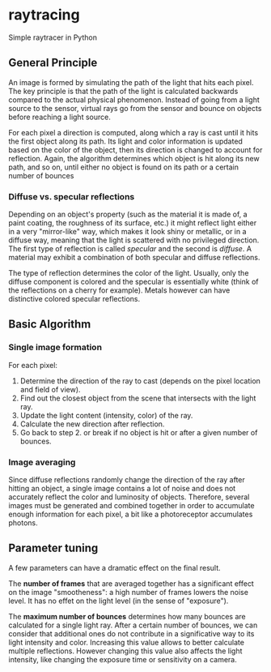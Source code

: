 # raytracing
Simple raytracer in Python

## General Principle

An image is formed by simulating the path of the light that hits each pixel. The key principle is that the path of the light is calculated backwards compared to the actual physical phenomenon. Instead of going from a light source to the sensor, virtual rays go from the sensor and bounce on objects before reaching a light source.

For each pixel a direction is computed, along which a ray is cast until it hits the first object along its path. Its light and color information is updated based on the color of the object, then its direction is changed to account for reflection. Again, the algorithm determines which object is hit along its new path, and so on, until either no object is found on its path or a certain number of bounces 

### Diffuse vs. specular reflections

Depending on an object's property (such as the material it is made of, a paint coating, the roughness of its surface, etc.) it might reflect light either in a very "mirror-like" way, which makes it look shiny or metallic, or in a diffuse way, meaning that the light is scattered with no privileged direction. The first type of reflection is called *specular* and the second is *diffuse*. A material may exhibit a combination of both specular and diffuse reflections.

The type of reflection determines the color of the light. Usually, only the diffuse component is colored and the specular is essentially white (think of the reflections on a cherry for example). Metals however can have distinctive colored specular reflections.

## Basic Algorithm

### Single image formation

For each pixel:
1. Determine the direction of the ray to cast (depends on the pixel location and field of view).
2. Find out the closest object from the scene that intersects with the light ray.
3. Update the light content (intensity, color) of the ray.
4. Calculate the new direction after reflection.
5. Go back to step 2. or break if no object is hit or after a given number of bounces.

### Image averaging

Since diffuse reflections randomly change the direction of the ray after hitting an object, a single image contains a lot of noise and does not accurately reflect the color and luminosity of objects. Therefore, several images must be generated and combined together in order to accumulate enough information for each pixel, a bit like a photoreceptor accumulates photons.

## Parameter tuning

A few parameters can have a dramatic effect on the final result.

The **number of frames** that are averaged together has a significant effect on the image "smootheness": a high number of frames lowers the noise level. It has no effet on the light level (in the sense of "exposure").

The **maximum number of bounces** determines how many bounces are calculated for a single light ray. After a certain number of bounces, we can consider that additional ones do not contribute in a significative way to its light intensity and color. Increasing this value allows to better calculate multiple reflections. However changing this value also affects the light intensity, like changing the exposure time or sensitivity on a camera.
